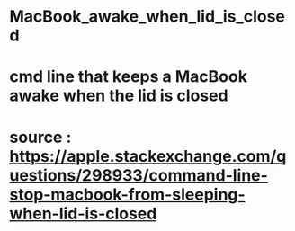 # MacBook_awake_when_lid_is_closed
# cmd line that keeps a MacBook awake when the lid is closed 


# source : https://apple.stackexchange.com/questions/298933/command-line-stop-macbook-from-sleeping-when-lid-is-closed
